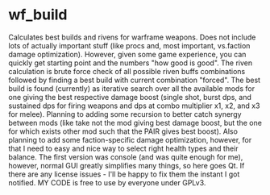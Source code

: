 # wf_build
Calculates best builds and rivens for warframe weapons.
Does not include lots of actually important stuff (like procs and, most important, vs.faction damage optimization). However, given some game experience, you can quickly get starting point and the numbers "how good is good".
The riven calculation is brute force check of all possible riven buffs combinations followed by finding a best build with current combination "forced".
The best build is found (currently) as iterative search over all the available mods for one giving the best respective damage boost (single shot, burst dps, and sustained dps for firing weapons and dps at combo multiplier x1, x2, and x3 for melee).
Planning to adding some recursion to better catch synergy between mods (like take not the mod giving best damage boost, but the one for which exists other mod such that the PAIR gives best boost).
Also planning to add some faction-specific damage optimization, however, for that I need to easy and nice way to select right health types and their balance.
The first version was console (and was quite enough for me), however, normal GUI greatly simplifies many things, so here goes Qt. If there are any license issues - I'll be happy to fix them the instant I got notified. MY CODE is free to use by everyone under GPLv3.
